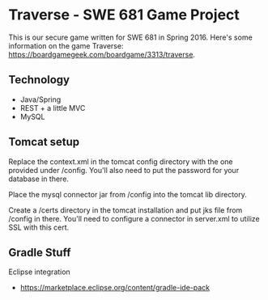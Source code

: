 # Traverse - SWE 681 Game Project

This is our secure game written for SWE 681 in Spring 2016. Here's some information on the game Traverse: https://boardgamegeek.com/boardgame/3313/traverse.

## Technology
 - Java/Spring
 - REST + a little MVC
 - MySQL

## Tomcat setup
Replace the context.xml in the tomcat config directory with the one provided under /config. You'll also need to put the password for your database in there.

Place the mysql connector jar from /config into the tomcat lib directory.

Create a /certs directory in the tomcat installation and put jks file from /config in there. You'll need to configure a connector in server.xml to utilize SSL with this cert.

## Gradle Stuff
Eclipse integration
- https://marketplace.eclipse.org/content/gradle-ide-pack
